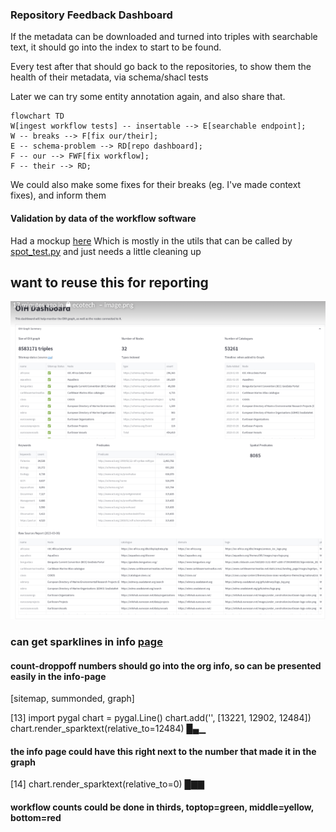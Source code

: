 ### Repository Feedback Dashboard

If the metadata can be downloaded and turned into triples with searchable text, it should go into the index to start to be found.

Every test after that should go back to the repositories, to show them the health of their metadata, via schema/shacl tests

Later we can try some entity annotation again, and also share that.

```mermaid
flowchart TD
W[ingest workflow tests] -- insertable --> E[searchable endpoint]; 
W -- breaks --> F[fix our/their];
E -- schema-problem --> RD[repo dashboard];
F -- our --> FWF[fix workflow];
F -- their --> RD;
```
We could also make some fixes for their breaks (eg. I've made context fixes), and inform them

#### Validation by data of the workflow software
Had a mockup [here](https://github.com/earthcube/geocodes_documentation/wiki/DataValidationReportMockup)
Which is mostly in the utils that can be called by [spot_test.py](https://github.com/MBcode/ec/blob/master/test/spot_test.py#L62) and just needs a little cleaning up


## want to reuse this for reporting
![oih dashboard](oih-dashboard.png)


### can get sparklines in info [page](https://geocodes.ncsa.illinois.edu/#/about)

#### count-droppoff numbers should go into the org info, so can be presented easily in the info-page

[sitemap, summonded, graph]

[13]
import pygal
chart = pygal.Line()
chart.add('', [13221, 12902, 12484])
chart.render_sparktext(relative_to=12484)
█▄▁
#### the info page could have this right next to the number that made it in the graph

[14]
chart.render_sparktext(relative_to=0)
█▇▇
#### workflow counts could be done in thirds, toptop=green, middle=yellow, bottom=red
